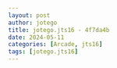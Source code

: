 ```yaml
---
layout: post
author: jotego
title: jotego.jts16 - 4f7da4b
date: 2024-05-11
categories: [Arcade, jts16]
tags: [jotego.jts16]
---
```


